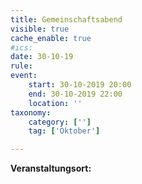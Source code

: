 ```yaml
---
title: Gemeinschaftsabend
visible: true
cache_enable: true
#ics: 
date: 30-10-19
rule: 
event:
	start: 30-10-2019 20:00
	end: 30-10-2019 22:00
	location: ''
taxonomy:
	category: ['']
	tag: ['Oktober']

---
```




**Veranstaltungsort:** 

